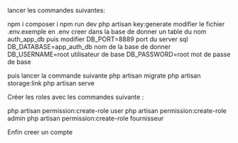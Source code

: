 lancer les commandes suivantes:

npm i
composer i
npm run dev
php artisan key:generate
modifier le fichier .env.exemple en .env
creer dans la base de donner un table du nom auth_app_db
puis modifier
DB_PORT=8889 port du server sql
DB_DATABASE=app_auth_db nom de la base de donner
DB_USERNAME=root utilisateur de base
DB_PASSWORD=root mot de passe de base

puis lancer la commande suivante
php artisan migrate
php artisan storage:link
php artisan serve

Créer les roles avec les commandes suivante :

php artisan permission:create-role user
php artisan permission:create-role admin
php artisan permission:create-role fournisseur


Enfin creer un compte 
